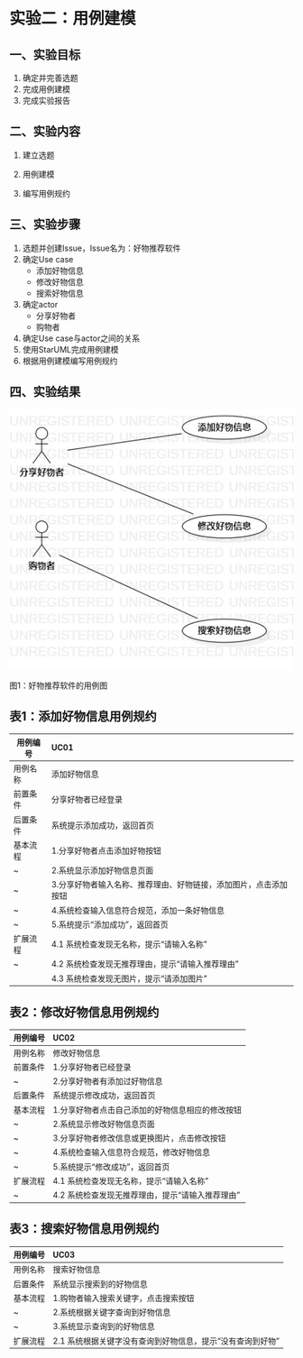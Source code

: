 # 实验二：用例建模

## 一、实验目标

1. 确定并完善选题
2. 完成用例建模
3. 完成实验报告

## 二、实验内容

1. 建立选题

2. 用例建模
3. 编写用例规约

## 三、实验步骤

1. 选题并创建Issue，Issue名为：好物推荐软件
2. 确定Use case
   - 添加好物信息
   - 修改好物信息
   - 搜索好物信息
3. 确定actor
   - 分享好物者
   - 购物者
4. 确定Use case与actor之间的关系
5. 使用StarUML完成用例建模
6. 根据用例建模编写用例规约

## 四、实验结果

![用例图](./Lab2_UseCaseDiagram.jpg)

图1：好物推荐软件的用例图



## 表1：添加好物信息用例规约

| 用例编号 | UC01                                                         |
| -------- | :----------------------------------------------------------- |
| 用例名称 | 添加好物信息                                                 |
| 前置条件 | 分享好物者已经登录                                           |
| 后置条件 | 系统提示添加成功，返回首页                                   |
| 基本流程 | 1.分享好物者点击添加好物按钮                                 |
| ~        | 2.系统显示添加好物信息页面                                   |
| ~        | 3.分享好物者输入名称、推荐理由、好物链接，添加图片，点击添加按钮 |
| ~        | 4.系统检查输入信息符合规范，添加一条好物信息                 |
| ~        | 5.系统提示“添加成功”，返回首页                               |
| 扩展流程 | 4.1 系统检查发现无名称，提示“请输入名称”                     |
| ~        | 4.2 系统检查发现无推荐理由，提示“请输入推荐理由”             |
|          | 4.3 系统检查发现无图片，提示“请添加图片”                     |

## 表2：修改好物信息用例规约

| 用例编号 | UC02                                             |
| -------- | :----------------------------------------------- |
| 用例名称 | 修改好物信息                                     |
| 前置条件 | 1.分享好物者已经登录                             |
| ~        | 2.分享好物者有添加过好物信息                     |
| 后置条件 | 系统提示修改成功，返回首页                       |
| 基本流程 | 1.分享好物者点击自己添加的好物信息相应的修改按钮 |
| ~        | 2.系统显示修改好物信息页面                       |
| ~        | 3.分享好物者修改信息或更换图片，点击修改按钮     |
| ~        | 4.系统检查输入信息符合规范，修改好物信息         |
| ~        | 5.系统提示“修改成功”，返回首页                   |
| 扩展流程 | 4.1 系统检查发现无名称，提示“请输入名称”         |
| ~        | 4.2 系统检查发现无推荐理由，提示“请输入推荐理由” |

## 表3：搜索好物信息用例规约

| 用例编号 | UC03                                                       |
| -------- | :--------------------------------------------------------- |
| 用例名称 | 搜索好物信息                                               |
| 后置条件 | 系统显示搜索到的好物信息                                   |
| 基本流程 | 1.购物者输入搜索关键字，点击搜索按钮                       |
| ~        | 2.系统根据关键字查询到好物信息                             |
| ~        | 3.系统显示查询到的好物信息                                 |
| 扩展流程 | 2.1 系统根据关键字没有查询到好物信息，提示“没有查询到好物” |